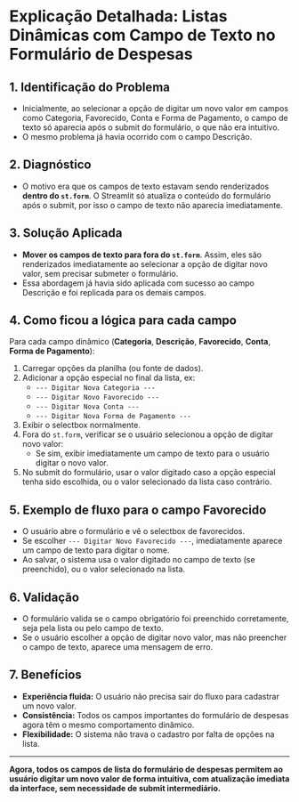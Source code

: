 # Explicação Detalhada: Listas Dinâmicas com Campo de Texto no Formulário de Despesas

## 1. Identificação do Problema
- Inicialmente, ao selecionar a opção de digitar um novo valor em campos como Categoria, Favorecido, Conta e Forma de Pagamento, o campo de texto só aparecia após o submit do formulário, o que não era intuitivo.
- O mesmo problema já havia ocorrido com o campo Descrição.

## 2. Diagnóstico
- O motivo era que os campos de texto estavam sendo renderizados **dentro do `st.form`**. O Streamlit só atualiza o conteúdo do formulário após o submit, por isso o campo de texto não aparecia imediatamente.

## 3. Solução Aplicada
- **Mover os campos de texto para fora do `st.form`**. Assim, eles são renderizados imediatamente ao selecionar a opção de digitar novo valor, sem precisar submeter o formulário.
- Essa abordagem já havia sido aplicada com sucesso ao campo Descrição e foi replicada para os demais campos.

## 4. Como ficou a lógica para cada campo
Para cada campo dinâmico (**Categoria**, **Descrição**, **Favorecido**, **Conta**, **Forma de Pagamento**):

1. Carregar opções da planilha (ou fonte de dados).
2. Adicionar a opção especial no final da lista, ex:
   - `--- Digitar Nova Categoria ---`
   - `--- Digitar Novo Favorecido ---`
   - `--- Digitar Nova Conta ---`
   - `--- Digitar Nova Forma de Pagamento ---`
3. Exibir o selectbox normalmente.
4. Fora do `st.form`, verificar se o usuário selecionou a opção de digitar novo valor:
   - Se sim, exibir imediatamente um campo de texto para o usuário digitar o novo valor.
5. No submit do formulário, usar o valor digitado caso a opção especial tenha sido escolhida, ou o valor selecionado da lista caso contrário.

## 5. Exemplo de fluxo para o campo Favorecido
- O usuário abre o formulário e vê o selectbox de favorecidos.
- Se escolher `--- Digitar Novo Favorecido ---`, imediatamente aparece um campo de texto para digitar o nome.
- Ao salvar, o sistema usa o valor digitado no campo de texto (se preenchido), ou o valor selecionado na lista.

## 6. Validação
- O formulário valida se o campo obrigatório foi preenchido corretamente, seja pela lista ou pelo campo de texto.
- Se o usuário escolher a opção de digitar novo valor, mas não preencher o campo de texto, aparece uma mensagem de erro.

## 7. Benefícios
- **Experiência fluida:** O usuário não precisa sair do fluxo para cadastrar um novo valor.
- **Consistência:** Todos os campos importantes do formulário de despesas agora têm o mesmo comportamento dinâmico.
- **Flexibilidade:** O sistema não trava o cadastro por falta de opções na lista.

---

**Agora, todos os campos de lista do formulário de despesas permitem ao usuário digitar um novo valor de forma intuitiva, com atualização imediata da interface, sem necessidade de submit intermediário.** 